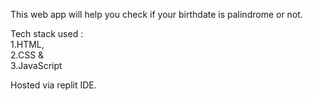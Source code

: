 This web app will help you check if your birthdate is palindrome or not.<br>

Tech stack used : <br>
1.HTML, <br>
2.CSS & <br>
3.JavaScript <br>

Hosted via replit IDE.
